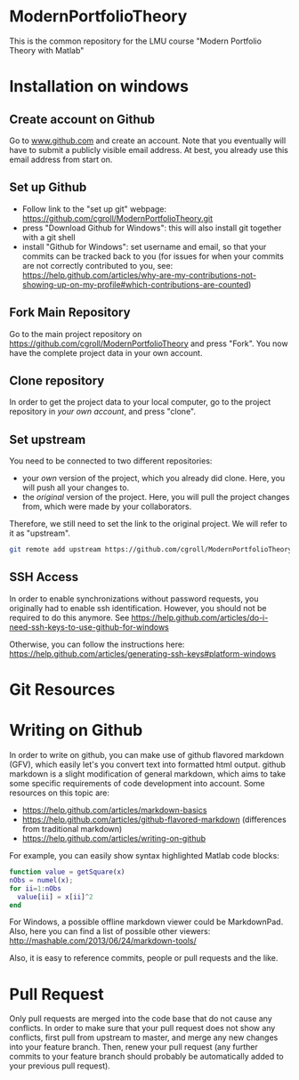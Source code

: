 ModernPortfolioTheory
=====================

This is the common repository for the LMU course "Modern Portfolio Theory with Matlab"

# Installation on windows

## Create account on Github

Go to www.github.com and create an account. Note that you eventually will have to submit a publicly visible email address. At best, you already use this email address from start on.

## Set up Github

- Follow link to the "set up git" webpage: https://github.com/cgroll/ModernPortfolioTheory.git
- press "Download Github for Windows": this will also install git together with a git shell
- install "Github for Windows": set username and email, so that your commits can be tracked back to you (for issues for when your commits are not correctly contributed to you, see: https://help.github.com/articles/why-are-my-contributions-not-showing-up-on-my-profile#which-contributions-are-counted)

## Fork Main Repository

Go to the main project repository on https://github.com/cgroll/ModernPortfolioTheory and press "Fork". You now have the complete project data in your own account.

## Clone repository

In order to get the project data to your local computer, go to the project repository in *your own account*, and press "clone".

## Set upstream

You need to be connected to two different repositories:
- your *own* version of the project, which you already did clone. Here, you will push all your changes to.
- the *original* version of the project. Here, you will pull the project changes from, which were made by your collaborators.

Therefore, we still need to set the link to the original project. We will refer to it as "upstream".
````sh
git remote add upstream https://github.com/cgroll/ModernPortfolioTheory.git
````

## SSH Access

In order to enable synchronizations without password requests, you originally had to enable ssh identification. However, you should not be required to do this anymore. See https://help.github.com/articles/do-i-need-ssh-keys-to-use-github-for-windows

Otherwise, you can follow the instructions here:
https://help.github.com/articles/generating-ssh-keys#platform-windows



# Git Resources

# Writing on Github

In order to write on github, you can make use of github flavored markdown (GFV), which easily let's you convert text into formatted html output. github markdown is a slight modification of general markdown, which aims to take some specific requirements of code development into account. Some resources on this topic are:
- https://help.github.com/articles/markdown-basics
- https://help.github.com/articles/github-flavored-markdown (differences from traditional markdown)
- https://help.github.com/articles/writing-on-github


For example, you can easily show syntax highlighted Matlab code blocks:
````matlab
function value = getSquare(x)
nObs = numel(x);
for ii=1:nObs
  value[ii] = x[ii]^2
end
````

For Windows, a possible offline markdown viewer could be MarkdownPad.
Also, here you can find a list of possible other viewers:
http://mashable.com/2013/06/24/markdown-tools/

Also, it is easy to reference commits, people or pull requests and the like.

# Pull Request

Only pull requests are merged into the code base that do not cause any conflicts.
In order to make sure that your pull request does not show any conflicts, first pull from upstream to master, and merge any new changes into your feature branch. Then, renew your pull request (any further commits to your feature branch should probably be automatically added to your previous pull request).

